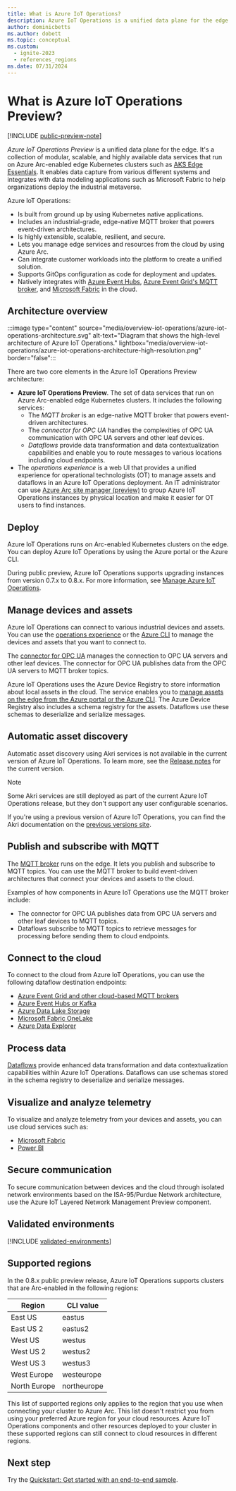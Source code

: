 ```yaml
---
title: What is Azure IoT Operations?
description: Azure IoT Operations is a unified data plane for the edge. It's a collection of various data services that run on Azure Arc-enabled edge Kubernetes clusters.
author: dominicbetts
ms.author: dobett
ms.topic: conceptual
ms.custom:
  - ignite-2023
  - references_regions
ms.date: 07/31/2024
---
```


# What is Azure IoT Operations Preview?

[!INCLUDE [public-preview-note](includes/public-preview-note.md)]

_Azure IoT Operations Preview_ is a unified data plane for the edge. It's a collection of modular, scalable, and highly available data services that run on Azure Arc-enabled edge Kubernetes clusters such as [AKS Edge Essentials](#validated-environments). It enables data capture from various different systems and integrates with data modeling applications such as Microsoft Fabric to help organizations deploy the industrial metaverse.

Azure IoT Operations:

* Is built from ground up by using Kubernetes native applications.
* Includes an industrial-grade, edge-native MQTT broker that powers event-driven architectures.
* Is highly extensible, scalable, resilient, and secure.
* Lets you manage edge services and resources from the cloud by using Azure Arc.
* Can integrate customer workloads into the platform to create a unified solution.
* Supports GitOps configuration as code for deployment and updates.
* Natively integrates with [Azure Event Hubs](../event-hubs/azure-event-hubs-kafka-overview.md), [Azure Event Grid's MQTT broker](../event-grid/mqtt-overview.md), and [Microsoft Fabric](/fabric/) in the cloud.

## Architecture overview

:::image type="content" source="media/overview-iot-operations/azure-iot-operations-architecture.svg" alt-text="Diagram that shows the high-level architecture of Azure IoT Operations." lightbox="media/overview-iot-operations/azure-iot-operations-architecture-high-resolution.png" border="false":::

There are two core elements in the Azure IoT Operations Preview architecture:

* **Azure IoT Operations Preview**. The set of data services that run on Azure Arc-enabled edge Kubernetes clusters. It includes the following services:
  * The _MQTT broker_ is an edge-native MQTT broker that powers event-driven architectures.
  * The _connector for OPC UA_ handles the complexities of OPC UA communication with OPC UA servers and other leaf devices.
  * _Dataflows_ provide data transformation and data contextualization capabilities and enable you to route messages to various locations including cloud endpoints.
* The _operations experience_ is a web UI that provides a unified experience for operational technologists (OT) to manage assets and dataflows in an Azure IoT Operations deployment. An IT administrator can use [Azure Arc site manager (preview)](/azure/azure-arc/site-manager/overview) to group Azure IoT Operations instances by physical location and make it easier for OT users to find instances.

## Deploy

Azure IoT Operations runs on Arc-enabled Kubernetes clusters on the edge. You can deploy Azure IoT Operations by using the Azure portal or the Azure CLI.

During public preview, Azure IoT Operations supports upgrading instances from version 0.7.x to 0.8.x. For more information, see [Manage Azure IoT Operations](./deploy-iot-ops/howto-manage-update-uninstall.md#upgrade).

## Manage devices and assets

Azure IoT Operations can connect to various industrial devices and assets. You can use the [operations experience](discover-manage-assets/howto-manage-assets-remotely.md?tabs=portal) or the [Azure CLI](discover-manage-assets/howto-manage-assets-remotely.md?tabs=cli) to manage the devices and assets that you want to connect to.

The [connector for OPC UA](discover-manage-assets/overview-opcua-broker.md) manages the connection to OPC UA servers and other leaf devices. The connector for OPC UA publishes data from the OPC UA servers to MQTT broker topics.

Azure IoT Operations uses the Azure Device Registry to store information about local assets in the cloud. The service enables you to [manage assets on the edge from the Azure portal or the Azure CLI](discover-manage-assets/howto-secure-assets.md). The Azure Device Registry also includes a schema registry for the assets. Dataflows use these schemas to deserialize and serialize messages.

## Automatic asset discovery

Automatic asset discovery using Akri services is not available in the current version of Azure IoT Operations. To learn more, see the [Release notes](https://github.com/Azure/azure-iot-operations/releases) for the current version.

> [!NOTE]
> Some Akri services are still deployed as part of the current Azure IoT Operations release, but they don't support any user configurable scenarios.

If you're using a previous version of Azure IoT Operations, you can find the Akri documentation on the [previous versions site](/previous-versions/azure/iot-operations/discover-manage-assets/overview-akri).

## Publish and subscribe with MQTT

The [MQTT broker](manage-mqtt-broker/overview-iot-mq.md) runs on the edge. It lets you publish and subscribe to MQTT topics. You can use the MQTT broker to build event-driven architectures that connect your devices and assets to the cloud.

Examples of how components in Azure IoT Operations use the MQTT broker include:

* The connector for OPC UA publishes data from OPC UA servers and other leaf devices to MQTT topics.
* Dataflows subscribe to MQTT topics to retrieve messages for processing before sending them to cloud endpoints.

## Connect to the cloud

To connect to the cloud from Azure IoT Operations, you can use the following dataflow destination endpoints:

* [Azure Event Grid and other cloud-based MQTT brokers](connect-to-cloud/howto-configure-mqtt-endpoint.md)
* [Azure Event Hubs or Kafka](connect-to-cloud/howto-configure-kafka-endpoint.md)
* [Azure Data Lake Storage](connect-to-cloud/howto-configure-adlsv2-endpoint.md)
* [Microsoft Fabric OneLake](connect-to-cloud/howto-configure-fabric-endpoint.md)
* [Azure Data Explorer](connect-to-cloud/howto-configure-adx-endpoint.md)

## Process data

[Dataflows](connect-to-cloud/overview-dataflow.md) provide enhanced data transformation and data contextualization capabilities within Azure IoT Operations. Dataflows can use schemas stored in the schema registry to deserialize and serialize messages.

## Visualize and analyze telemetry

To visualize and analyze telemetry from your devices and assets, you can use cloud services such as:

* [Microsoft Fabric](/fabric/get-started/fabric-trial)
* [Power BI](https://powerbi.microsoft.com/)

## Secure communication

To secure communication between devices and the cloud through isolated network environments based on the ISA-95/Purdue Network architecture, use the Azure IoT Layered Network Management Preview component.

## Validated environments

[!INCLUDE [validated-environments](includes/validated-environments.md)]

## Supported regions

In the 0.8.x public preview release, Azure IoT Operations supports clusters that are Arc-enabled in the following regions:

| Region       | CLI value   |
|--------------|-------------|
| East US      | eastus      |
| East US 2    | eastus2     |
| West US      | westus      |
| West US 2    | westus2     |
| West US 3    | westus3     |
| West Europe  | westeurope  |
| North Europe | northeurope |

This list of supported regions only applies to the region that you use when connecting your cluster to Azure Arc. This list doesn't restrict you from using your preferred Azure region for your cloud resources. Azure IoT Operations components and other resources deployed to your cluster in these supported regions can still connect to cloud resources in different regions.

## Next step

Try the [Quickstart: Get started with an end-to-end sample](get-started-end-to-end-sample/quickstart-deploy.md).
